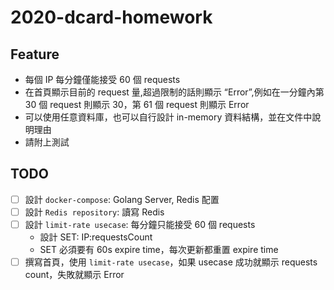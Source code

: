 # 2020-dcard-homework

## Feature

- 每個 IP 每分鐘僅能接受 60 個 requests
- 在首頁顯示目前的 request 量,超過限制的話則顯示 “Error”,例如在一分鐘內第 30 個 request 則顯示 30，第 61 個 request 則顯示 Error
- 可以使用任意資料庫，也可以自行設計 in-memory 資料結構，並在文件中說明理由
- 請附上測試

## TODO

- [ ] 設計 `docker-compose`: Golang Server, Redis 配置
- [ ] 設計 `Redis repository`: 讀寫 Redis
- [ ] 設計 `limit-rate usecase`: 每分鐘只能接受 60 個 requests
  - 設計 SET: IP:requestsCount
  - SET 必須要有 60s expire time，每次更新都重置 expire time
- [ ] 撰寫首頁，使用 `limit-rate usecase`，如果 usecase 成功就顯示 requests count，失敗就顯示 Error
